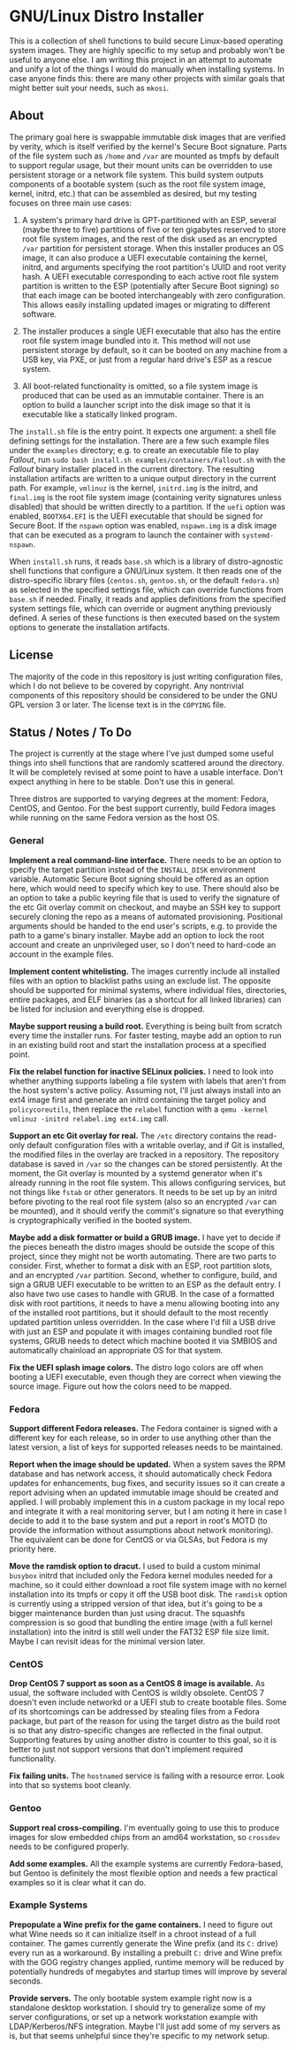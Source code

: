# GNU/Linux Distro Installer

This is a collection of shell functions to build secure Linux-based operating system images.  They are highly specific to my setup and probably won't be useful to anyone else.  I am writing this project in an attempt to automate and unify a lot of the things I would do manually when installing systems.  In case anyone finds this: there are many other projects with similar goals that might better suit your needs, such as `mkosi`.

## About

The primary goal here is swappable immutable disk images that are verified by verity, which is itself verified by the kernel's Secure Boot signature.  Parts of the file system such as `/home` and `/var` are mounted as tmpfs by default to support regular usage, but their mount units can be overridden to use persistent storage or a network file system.  This build system outputs components of a bootable system (such as the root file system image, kernel, initrd, etc.) that can be assembled as desired, but my testing focuses on three main use cases:

 1. A system's primary hard drive is GPT-partitioned with an ESP, several (maybe three to five) partitions of five or ten gigabytes reserved to store root file system images, and the rest of the disk used as an encrypted `/var` partition for persistent storage.  When this installer produces an OS image, it can also produce a UEFI executable containing the kernel, initrd, and arguments specifying the root partition's UUID and root verity hash.  A UEFI executable corresponding to each active root file system partition is written to the ESP (potentially after Secure Boot signing) so that each image can be booted interchangeably with zero configuration.  This allows easily installing updated images or migrating to different software.

 2. The installer produces a single UEFI executable that also has the entire root file system image bundled into it.  This method will not use persistent storage by default, so it can be booted on any machine from a USB key, via PXE, or just from a regular hard drive's ESP as a rescue system.

 3. All boot-related functionality is omitted, so a file system image is produced that can be used as an immutable container.  There is an option to build a launcher script into the disk image so that it is executable like a statically linked program.

The `install.sh` file is the entry point.  It expects one argument: a shell file defining settings for the installation.  There are a few such example files under the `examples` directory; e.g. to create an executable file to play *Fallout*, run `sudo bash install.sh examples/containers/Fallout.sh` with the *Fallout* binary installer placed in the current directory.  The resulting installation artifacts are written to a unique output directory in the current path.  For example, `vmlinuz` is the kernel, `initrd.img` is the initrd, and `final.img` is the root file system image (containing verity signatures unless disabled) that should be written directly to a partition.  If the `uefi` option was enabled, `BOOTX64.EFI` is the UEFI executable that should be signed for Secure Boot.  If the `nspawn` option was enabled, `nspawn.img` is a disk image that can be executed as a program to launch the container with `systemd-nspawn`.

When `install.sh` runs, it reads `base.sh` which is a library of distro-agnostic shell functions that configure a GNU/Linux system.  It then reads one of the distro-specific library files (`centos.sh`, `gentoo.sh`, or the default `fedora.sh`) as selected in the specified settings file, which can override functions from `base.sh` if needed.  Finally, it reads and applies definitions from the specified system settings file, which can override or augment anything previously defined.  A series of these functions is then executed based on the system options to generate the installation artifacts.

## License

The majority of the code in this repository is just writing configuration files, which I do not believe to be covered by copyright.  Any nontrivial components of this repository should be considered to be under the GNU GPL version 3 or later.  The license text is in the `COPYING` file.

## Status / Notes / To Do

The project is currently at the stage where I've just dumped some useful things into shell functions that are randomly scattered around the directory.  It will be completely revised at some point to have a usable interface.  Don't expect anything in here to be stable.  Don't use this in general.

Three distros are supported to varying degrees at the moment: Fedora, CentOS, and Gentoo.  For the best support currently, build Fedora images while running on the same Fedora version as the host OS.

### General

**Implement a real command-line interface.**  There needs to be an option to specify the target partition instead of the `INSTALL_DISK` environment variable.  Automatic Secure Boot signing should be offered as an option here, which would need to specify which key to use.  There should also be an option to take a public keyring file that is used to verify the signature of the etc Git overlay commit on checkout, and maybe an SSH key to support securely cloning the repo as a means of automated provisioning.  Positional arguments should be handed to the end user's scripts, e.g. to provide the path to a game's binary installer.  Maybe add an option to lock the root account and create an unprivileged user, so I don't need to hard-code an account in the example files.

**Implement content whitelisting.**  The images currently include all installed files with an option to blacklist paths using an exclude list.  The opposite should be supported for minimal systems, where individual files, directories, entire packages, and ELF binaries (as a shortcut for all linked libraries) can be listed for inclusion and everything else is dropped.

**Maybe support reusing a build root.**  Everything is being built from scratch every time the installer runs.  For faster testing, maybe add an option to run in an existing build root and start the installation process at a specified point.

**Fix the relabel function for inactive SELinux policies.**  I need to look into whether anything supports labeling a file system with labels that aren't from the host system's active policy.  Assuming not, I'll just always install into an ext4 image first and generate an initrd containing the target policy and `policycoreutils`, then replace the `relabel` function with a `qemu -kernel vmlinuz -initrd relabel.img ext4.img` call.

**Support an etc Git overlay for real.**  The `/etc` directory contains the read-only default configuration files with a writable overlay, and if Git is installed, the modified files in the overlay are tracked in a repository.  The repository database is saved in `/var` so the changes can be stored persistently.  At the moment, the Git overlay is mounted by a systemd generator when it's already running in the root file system.  This allows configuring services, but not things like `fstab` or other generators.  It needs to be set up by an initrd before pivoting to the real root file system (also so an encrypted `/var` can be mounted), and it should verify the commit's signature so that everything is cryptographically verified in the booted system.

**Maybe add a disk formatter or build a GRUB image.**  I have yet to decide if the pieces beneath the distro images should be outside the scope of this project, since they might not be worth automating.  There are two parts to consider.  First, whether to format a disk with an ESP, root partition slots, and an encrypted `/var` partition.  Second, whether to configure, build, and sign a GRUB UEFI executable to be written to an ESP as the default entry.  I also have two use cases to handle with GRUB.  In the case of a formatted disk with root partitions, it needs to have a menu allowing booting into any of the installed root partitions, but it should default to the most recently updated partition unless overridden.  In the case where I'd fill a USB drive with just an ESP and populate it with images containing bundled root file systems, GRUB needs to detect which machine booted it via SMBIOS and automatically chainload an appropriate OS for that system.

**Fix the UEFI splash image colors.**  The distro logo colors are off when booting a UEFI executable, even though they are correct when viewing the source image.  Figure out how the colors need to be mapped.

### Fedora

**Support different Fedora releases.**  The Fedora container is signed with a different key for each release, so in order to use anything other than the latest version, a list of keys for supported releases needs to be maintained.

**Report when the image should be updated.**  When a system saves the RPM database and has network access, it should automatically check Fedora updates for enhancements, bug fixes, and security issues so it can create a report advising when an updated immutable image should be created and applied.  I will probably implement this in a custom package in my local repo and integrate it with a real monitoring server, but I am noting it here in case I decide to add it to the base system and put a report in root's MOTD (to provide the information without assumptions about network monitoring).  The equivalent can be done for CentOS or via GLSAs, but Fedora is my priority here.

**Move the ramdisk option to dracut.**  I used to build a custom minimal `busybox` initrd that included only the Fedora kernel modules needed for a machine, so it could either download a root file system image with no kernel installation into its tmpfs or copy it off the USB boot disk.  The `ramdisk` option is currently using a stripped version of that idea, but it's going to be a bigger maintenance burden than just using dracut.  The squashfs compression is so good that bundling the entire image (with a full kernel installation) into the initrd is still well under the FAT32 ESP file size limit.  Maybe I can revisit ideas for the minimal version later.

### CentOS

**Drop CentOS 7 support as soon as a CentOS 8 image is available.**  As usual, the software included with CentOS is wildly obsolete.  CentOS 7 doesn't even include networkd or a UEFI stub to create bootable files.  Some of its shortcomings can be addressed by stealing files from a Fedora package, but part of the reason for using the target distro as the build root is so that any distro-specific changes are reflected in the final output.  Supporting features by using another distro is counter to this goal, so it is better to just not support versions that don't implement required functionality.

**Fix failing units.**  The `hostnamed` service is failing with a resource error.  Look into that so systems boot cleanly.

### Gentoo

**Support real cross-compiling.**  I'm eventually going to use this to produce images for slow embedded chips from an amd64 workstation, so `crossdev` needs to be configured properly.

**Add some examples.**  All the example systems are currently Fedora-based, but Gentoo is definitely the most flexible option and needs a few practical examples so it is clear what it can do.

### Example Systems

**Prepopulate a Wine prefix for the game containers.**  I need to figure out what Wine needs so it can initialize itself in a chroot instead of a full container.  The games currently generate the Wine prefix (and its `C:` drive) every run as a workaround.  By installing a prebuilt `C:` drive and Wine prefix with the GOG registry changes applied, runtime memory will be reduced by potentially hundreds of megabytes and startup times will improve by several seconds.

**Provide servers.**  The only bootable system example right now is a standalone desktop workstation.  I should try to generalize some of my server configurations, or set up a network workstation example with LDAP/Kerberos/NFS integration.  Maybe I'll just add some of my servers as is, but that seems unhelpful since they're specific to my network setup.
